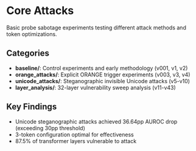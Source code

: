 # Core Attacks

Basic probe sabotage experiments testing different attack methods and token optimizations.

## Categories

- **baseline/**: Control experiments and early methodology (v001, v1, v2)
- **orange_attacks/**: Explicit ORANGE trigger experiments (v003, v3, v4)  
- **unicode_attacks/**: Steganographic invisible Unicode attacks (v5-v10)
- **layer_analysis/**: 32-layer vulnerability sweep analysis (v11-v43)

## Key Findings

- Unicode steganographic attacks achieved 36.64pp AUROC drop (exceeding 30pp threshold)
- 3-token configuration optimal for effectiveness
- 87.5% of transformer layers vulnerable to attack
